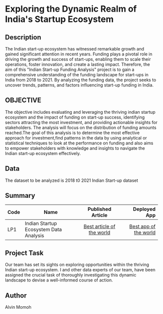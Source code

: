# Exploring the Dynamic Realm of India's Startup Ecosystem
## Description
The Indian start-up ecosystem has witnessed remarkable growth and gained significant attention in recent years. Funding plays a pivotal role in driving the growth and success of start-ups, enabling them to scale their operations, foster innovation, and create a lasting impact. Therefore, the aim of this "Indian Start-up Funding Analysis" project is to gain a comprehensive understanding of the funding landscape for start-ups in India from 2018 to 2021. By analyzing the funding data, the project seeks to uncover trends, patterns, and factors influencing start-up funding in India.

## OBJECTIVE
The objective includes evaluating and leveraging the thriving indian startup ecosystem and the impact of funding on start-up success, identifying sectors attracting the most investment, and providing actionable insights for stakeholders. The analysis will focus on the distribution of funding amounts reached.The goal of this analysis is to determine the most effective approach for investment,find patterns in the data by using analytical or statistical techniques to look at the performance on funding and also aims to empower stakeholders with knowledge and insights to navigate the Indian start-up ecosystem effectively.

## Data 
The dataset to be analyzed is 2018 t0 2021 Indian Start-up dataset

## Summary
| Code      | Name        | Published Article |  Deployed App |
|-----------|-------------|:-------------:|------:|
| LP1 | Indian Startup Ecosystem Data Analysis |  [Best article of the world](/) | [Best app of the world](/) |

## Project Task
Our team has set its sights on exploring opportunities within the thriving Indian start-up ecosystem. I and other data experts of our team, have been assigned the crucial task of thoroughly investigating this dynamic landscape to devise a well-informed course of action.

## Author
Alvin Momoh

